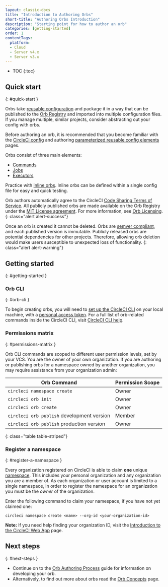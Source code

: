 ```yaml
---
layout: classic-docs
title: "Introduction to Authoring Orbs"
short-title: "Authoring Orbs Introduction"
description: "Starting point for how to author an orb"
categories: [getting-started]
order: 1
contentTags:
  platform:
  - Cloud
  - Server v4.x
  - Server v3.x
---
```


* TOC
{:toc}

## Quick start
{: #quick-start }

Orbs take [reusable configuration]({{site.baseurl}}/orb-concepts/#orb-configuration-elements) and package it in a way that can be published to the [Orb Registry](https://circleci.com/developer/orbs) and imported into multiple configuration files. If you manage multiple, similar projects, consider abstracting out your config with orbs.

Before authoring an orb, it is recommended that you become familiar with the [CircleCI config]({{site.baseurl}}/config-intro/) and authoring [parameterized reusable config elements]({{site.baseurl}}/reusing-config/) pages.

Orbs consist of three main elements:

* [Commands]({{site.baseurl}}/orb-concepts/#commands)
* [Jobs]({{site.baseurl}}/orb-concepts/#executors)
* [Executors]({{site.baseurl}}/orb-concepts/#jobs)

Practice with [inline orbs]({{site.baseurl}}/reusing-config/#writing-inline-orbs). Inline orbs can be defined within a single config file for easy and quick testing.

Orb authors automatically agree to the CircleCI [Code Sharing Terms of Service](https://circleci.com/legal/code-sharing-terms/). All publicly published orbs are made available on the Orb Registry under the [MIT License agreement](https://opensource.org/licenses/MIT). For more information, see [Orb Licensing](https://circleci.com/developer/orbs/licensing).
{: class="alert alert-success"}

Once an orb is created it cannot be deleted. Orbs are [semver compliant](https://semver.org/), and each published version is immutable. Publicly released orbs are potential dependencies for other projects. Therefore, allowing orb deletion would make users susceptible to unexpected loss of functionality.
{: class="alert alert-warning"}

## Getting started
{: #getting-started }

### Orb CLI
{: #orb-cli }

To begin creating orbs, you will need to [set up the CircleCI CLI]({{site.baseurl}}/local-cli/#installation) on your local machine, with a [personal access token](https://app.circleci.com/settings/user/tokens). For a full list of orb-related commands inside the CircleCI CLI, visit [CircleCI CLI help](https://circleci-public.github.io/circleci-cli/circleci_orb.html).

### Permissions matrix
{: #permissions-matrix }

Orb CLI commands are scoped to different user permission levels, set by your VCS. You are the owner of your own organization. If you are authoring or publishing orbs for a namespace owned by another organization, you may require assistance from your organization admin:

| Orb Command                                | Permission Scope |
|--------------------------------------------|------------------|
| `circleci namespace create`                | Owner            |
| `circleci orb init`                        | Owner            |
| `circleci orb create`                      | Owner            |
| `circleci orb publish` development version | Member           |
| `circleci orb publish` production version  | Owner            |
{: class="table table-striped"}

### Register a namespace
{: #register-a-namespace }

Every organization registered on CircleCI is able to claim **one** unique [namespace]({{site.baseurl}}/orb-concepts/#namespaces). This includes your personal organization and any organization you are a member of. As each organization or user account is limited to a single namespace, in order to register the namespace for an organization you must be the _owner_ of the organization.

Enter the following command to claim your namespace, if you have not yet claimed one:
```shell
circleci namespace create <name> --org-id <your-organization-id>
```

**Note:** If you need help finding your organization ID, visit the [Introduction to the CircleCI Web App]({{site.baseurl}}/introduction-to-the-circleci-web-app) page.

## Next steps
{: #next-steps }

* Continue on to the [Orb Authoring Process]({{site.baseurl}}/orb-author/) guide for information on developing your orb.
* Alternatively, to find out more about orbs read the [Orb Concepts]({{site.baseurl}}/orb-concepts/) page.
